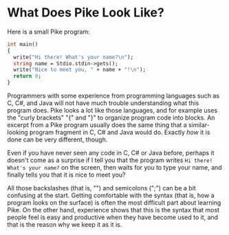 # What Does Pike Look Like?

Here is a small Pike program:

```pike
int main()
{
  write("Hi there! What's your name?\n");
  string name = Stdio.stdin->gets();
  write("Nice to meet you, " + name + "!\n");
  return 0;
}
```

Programmers with some experience
from programming languages such as C, C#, and Java
will not have much trouble understanding what this program does.
Pike looks a lot like those languages,
and for example uses the "curly brackets" "{" and "}"
to organize program code into blocks.
An excerpt from a Pike program usually does the same thing
that a similar-looking program fragment in C, C# and Java would do.
Exactly *how* it is done can be very different, though.

Even if you have never seen any code in C, C# or Java before,
perhaps it doesn't come as a surprise if I tell you that
the program writes `Hi there! What's your name?` on the screen,
then waits for you to type your name,
and finally tells you that it is nice to meet you?

All those backslashes (that is, "\") and semicolons (";")
can be a bit confusing at the start.
Getting comfortable with the syntax
(that is, how a program looks on the surface)
is often the most difficult part about learning Pike.
On the other hand, experience shows that
this is the syntax that most people feel is easy and productive
when they have become used to it,
and that is the reason why we keep it as it is.
